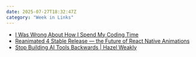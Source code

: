 ```yaml
---
date: 2025-07-27T18:32:47Z
category: "Week in Links"
---
```


* [I Was Wrong About How I Spend My Coding Time](https://floustate.com/blog/why-i-was-wrong-about-coding-time?utm_source=tldrnewsletter) 
* [Reanimated 4 Stable Release — the Future of React Native Animations](https://blog.swmansion.com/reanimated-4-stable-release-the-future-of-react-native-animations-ba68210c3713) 
* [Stop Building AI Tools Backwards | Hazel Weakly](https://hazelweakly.me/blog/stop-building-ai-tools-backwards/?utm_source=tldrwebdev) 